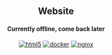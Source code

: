 <div align="center">

## Website
#### Currently offline, come back later

[![html5](https://img.shields.io/badge/html5-e34f26.svg?style=for-the-badge&logoColor=white&logo=html5)]()
[![docker](https://img.shields.io/badge/docker-2496ED.svg?style=for-the-badge&logoColor=white&logo=docker)]()
[![nginx](https://img.shields.io/badge/nginx-009639.svg?style=for-the-badge&logoColor=white&logo=nginx)]()
 


</div>
